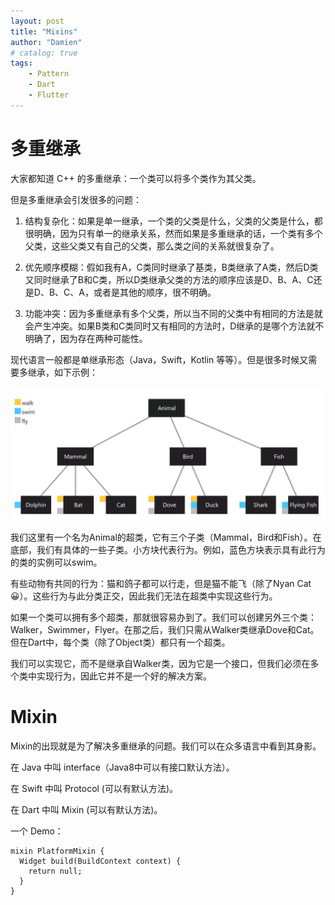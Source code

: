 ```yaml
---
layout: post
title: "Mixins"
author: "Damien"
# catalog: true
tags:
    - Pattern
    - Dart
    - Flutter
---
```


# 多重继承
大家都知道 C++ 的多重继承：一个类可以将多个类作为其父类。

但是多重继承会引发很多的问题：

1. 结构复杂化：如果是单一继承，一个类的父类是什么，父类的父类是什么，都很明确，因为只有单一的继承关系，然而如果是多重继承的话，一个类有多个父类，这些父类又有自己的父类，那么类之间的关系就很复杂了。

2. 优先顺序模糊：假如我有A，C类同时继承了基类，B类继承了A类，然后D类又同时继承了B和C类，所以D类继承父类的方法的顺序应该是D、B、A、C还是D、B、C、A，或者是其他的顺序，很不明确。

3. 功能冲突：因为多重继承有多个父类，所以当不同的父类中有相同的方法是就会产生冲突。如果B类和C类同时又有相同的方法时，D继承的是哪个方法就不明确了，因为存在两种可能性。

现代语言一般都是单继承形态（Java，Swift，Kotlin 等等）。但是很多时候又需要多继承，如下示例：

![](/img/mixin-class.png)

我们这里有一个名为Animal的超类，它有三个子类（Mammal，Bird和Fish）。在底部，我们有具体的一些子类。小方块代表行为。例如，蓝色方块表示具有此行为的类的实例可以swim。

有些动物有共同的行为：猫和鸽子都可以行走，但是猫不能飞（除了Nyan Cat😀）。这些行为与此分类正交，因此我们无法在超类中实现这些行为。

如果一个类可以拥有多个超类，那就很容易办到了。我们可以创建另外三个类：Walker，Swimmer，Flyer。在那之后，我们只需从Walker类继承Dove和Cat。但在Dart中，每个类（除了Object类）都只有一个超类。

我们可以实现它，而不是继承自Walker类，因为它是一个接口，但我们必须在多个类中实现行为，因此它并不是一个好的解决方案。

# Mixin
Mixin的出现就是为了解决多重继承的问题。我们可以在众多语言中看到其身影。

在 Java 中叫 interface（Java8中可以有接口默认方法）。

在 Swift 中叫 Protocol (可以有默认方法)。

在 Dart 中叫 Mixin (可以有默认方法)。

一个 Demo：
```
mixin PlatformMixin {
  Widget build(BuildContext context) { 
    return null;
  }
}

```








